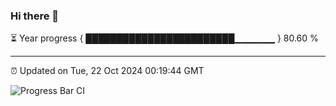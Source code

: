 ### Hi there 👋

⏳ Year progress { ████████████████████████▁▁▁▁▁▁ } 80.60 %

---

⏰ Updated on Tue, 22 Oct 2024 00:19:44 GMT

![Progress Bar CI](https://github.com/EinsPommes/EinsPommes/blob/main/.github/workflows/main.yml)
